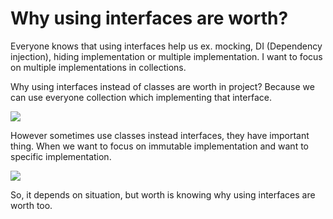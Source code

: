 # Why using interfaces are worth?

Everyone knows that using interfaces help us ex. mocking, DI (Dependency injection), hiding implementation or multiple implementation. I want to focus on multiple implementations in collections.

Why using interfaces instead of classes are worth in project? Because we can use everyone collection which implementing that interface.

![](Pasted%20image%2020240706161258.png)

However sometimes use classes instead interfaces, they have important thing. When we want to focus on immutable implementation and want to specific implementation.

![](Pasted%20image%2020240706161234.png)

So, it depends on situation, but worth is knowing why using interfaces are worth too.